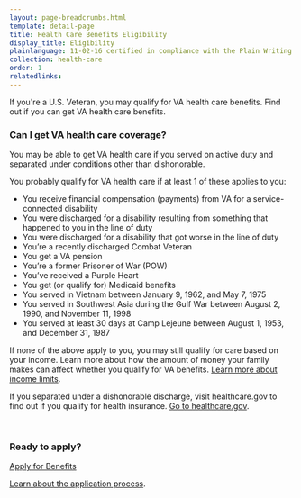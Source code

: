 ```yaml
---
layout: page-breadcrumbs.html
template: detail-page
title: Health Care Benefits Eligibility
display_title: Eligibility
plainlanguage: 11-02-16 certified in compliance with the Plain Writing Act
collection: health-care
order: 1
relatedlinks:
---
```


<div class="va-introtext">

If you're a U.S. Veteran, you may qualify for VA health care benefits. Find out if you can get VA health care benefits. 

</div>

<div class="feature" markdown="1">

### Can I get VA health care coverage? 

You may be able to get VA health care if you served on active duty and separated under conditions other than dishonorable. 

You probably qualify for VA health care if at least 1 of these applies to you:
- You receive financial compensation (payments) from VA for a service-connected disability
- You were discharged for a disability resulting from something that happened to you in the line of duty
- You were discharged for a disability that got worse in the line of duty
- You’re a recently discharged Combat Veteran
- You get a VA pension
- You’re a former Prisoner of War (POW)
- You’ve received a Purple Heart
- You get (or qualify for) Medicaid benefits
- You served in Vietnam between January 9, 1962, and May 7, 1975
- You served in Southwest Asia during the Gulf War between August 2, 1990, and November 11, 1998
- You served at least 30 days at Camp Lejeune between August 1, 1953, and December 31, 1987

If none of the above apply to you, you may still qualify for care based on your income. Learn more about how the amount of money your family makes can affect whether you qualify for VA benefits. [Learn more about income limits](http://nationalincomelimits.vaftl.us/). 

If you separated under a dishonorable discharge, visit healthcare.gov to find out if you qualify for health insurance. [Go to healthcare.gov](https://www.healthcare.gov/).

</div>

<div markdown="0"><br></div>

### Ready to apply?

<a class="usa-button-primary va-button-primary" href="/health-care/apply/application/introduction">Apply for Benefits</a>

[Learn about the application process](/health-care/apply/).

<div markdown="0"><br></div>
